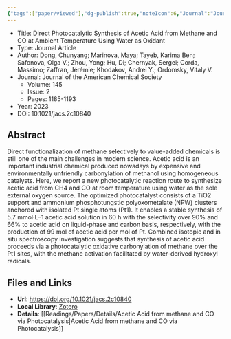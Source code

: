 ```yaml
---
{"tags":["paper/viewed"],"dg-publish":true,"noteIcon":6,"Journal":"Journal of the American Chemical Society","Year":2023,"DOI":"10.1021/jacs.2c10840","date":"2023-08-25T23:48","update":"2023-08-29T16:18","permalink":"/readings/papers/brief-info/direct-photocatalytic-synthesis-of-acetic-acid-from-methane-and-co-at-ambient-temperature-using-water-as-oxidant/","dgPassFrontmatter":true,"created":"2023-08-25T23:48","updated":"2023-08-29T16:18"}
---
```



- Title: Direct Photocatalytic Synthesis of Acetic Acid from Methane and CO at Ambient Temperature Using Water as Oxidant
- Type: Journal Article
- Author: Dong, Chunyang; Marinova, Maya; Tayeb, Karima Ben; Safonova, Olga V.; Zhou, Yong; Hu, Di; Chernyak, Sergei; Corda, Massimo; Zaffran, Jérémie; Khodakov, Andrei Y.; Ordomsky, Vitaly V.
- Journal: Journal of the American Chemical Society
    - Volume: 145
    - Issue: 2
    - Pages: 1185-1193
- Year: 2023
- DOI: 10.1021/jacs.2c10840

## Abstract
Direct functionalization of methane selectively to value-added chemicals is still one of the main challenges in modern science. Acetic acid is an important industrial chemical produced nowadays by expensive and environmentally unfriendly carbonylation of methanol using homogeneous catalysts. Here, we report a new photocatalytic reaction route to synthesize acetic acid from CH4 and CO at room temperature using water as the sole external oxygen source. The optimized photocatalyst consists of a TiO2 support and ammonium phosphotungstic polyoxometalate (NPW) clusters anchored with isolated Pt single atoms (Pt1). It enables a stable synthesis of 5.7 mmol·L–1 acetic acid solution in 60 h with the selectivity over 90% and 66% to acetic acid on liquid-phase and carbon basis, respectively, with the production of 99 mol of acetic acid per mol of Pt. Combined isotopic and in situ spectroscopy investigation suggests that synthesis of acetic acid proceeds via a photocatalytic oxidative carbonylation of methane over the Pt1 sites, with the methane activation facilitated by water-derived hydroxyl radicals.

## Files and Links
- **Url**: https://doi.org/10.1021/jacs.2c10840
- **Local Library**: [Zotero](zotero://select/library/items/2XRMVBV2)
- **Details**:  [[Readings/Papers/Details/Acetic Acid from methane and CO via Photocatalysis\|Acetic Acid from methane and CO via Photocatalysis]]